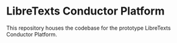 # LibreTexts Conductor Platform
This repository houses the codebase for the prototype LibreTexts Conductor Platform.
